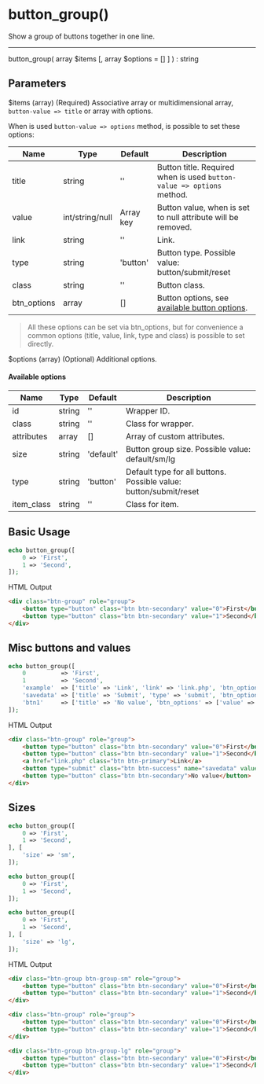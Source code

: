# button_group()

Show a group of buttons together in one line.

---

button_group( array $items [, array $options = [] ] ) : string

## Parameters

$items (array) (Required) Associative array or multidimensional array, `button-value => title` or array with options.

When is used `button-value => options` method, is possible to set these options:

| Name        | Type            | Default   | Description                                                           |
|-------------|-----------------|-----------|-----------------------------------------------------------------------|
| title       | string          | ''        | Button title. Required when is used `button-value => options` method. |
| value       | int/string/null | Array key | Button value, when is set to null attribute will be removed.          |
| link        | string          | ''        | Link.                                                                 |                                         |
| type        | string          | 'button'  | Button type. Possible value: button/submit/reset                      |
| class       | string          | ''        | Button class.                                                         |
| btn_options | array           | []        | Button options, see [available button options](button.md).            |

> All these options can be set via btn_options,
> but for convenience a common options (title, value, link, type and class) is possible to set directly.

$options (array) (Optional) Additional options.

#### Available options

| Name       | Type   | Default   | Description                                                       |
|------------|--------|-----------|-------------------------------------------------------------------|
| id         | string | ''        | Wrapper ID.                                                       |
| class      | string | ''        | Class for wrapper.                                                |
| attributes | array  | []        | Array of custom attributes.                                       |
| size       | string | 'default' | Button group size. Possible value: default/sm/lg                  |
| type       | string | 'button'  | Default type for all buttons. Possible value: button/submit/reset |
| item_class | string | ''        | Class for item.                                                   |

## Basic Usage

```php
echo button_group([
    0 => 'First',
    1 => 'Second',
]);
```

<span class="html-output">HTML Output</span>

```html
<div class="btn-group" role="group">
    <button type="button" class="btn btn-secondary" value="0">First</button>
    <button type="button" class="btn btn-secondary" value="1">Second</button>
</div>
```

## Misc buttons and values

```php
echo button_group([
    0          => 'First',
    1          => 'Second',
    'example'  => ['title' => 'Link', 'link' => 'link.php', 'btn_options' => ['color' => 'primary',],],
    'savedata' => ['title' => 'Submit', 'type' => 'submit', 'btn_options' => ['color' => 'success', 'name' => 'savedata',],],
    'btn1'     => ['title' => 'No value', 'btn_options' => ['value' => null,],],
]);
```

<span class="html-output">HTML Output</span>

```html
<div class="btn-group" role="group">
    <button type="button" class="btn btn-secondary" value="0">First</button>
    <button type="button" class="btn btn-secondary" value="1">Second</button>
    <a href="link.php" class="btn btn-primary">Link</a>
    <button type="submit" class="btn btn-success" name="savedata" value="savedata">Submit</button>
    <button type="button" class="btn btn-secondary">No value</button>
</div>
```

## Sizes

```php
echo button_group([
    0 => 'First',
    1 => 'Second',
], [
    'size' => 'sm',
]);

echo button_group([
    0 => 'First',
    1 => 'Second',
]);

echo button_group([
    0 => 'First',
    1 => 'Second',
], [
    'size' => 'lg',
]);
```

<span class="html-output">HTML Output</span>

```html
<div class="btn-group btn-group-sm" role="group">
    <button type="button" class="btn btn-secondary" value="0">First</button>
    <button type="button" class="btn btn-secondary" value="1">Second</button>
</div>

<div class="btn-group" role="group">
    <button type="button" class="btn btn-secondary" value="0">First</button>
    <button type="button" class="btn btn-secondary" value="1">Second</button>
</div>

<div class="btn-group btn-group-lg" role="group">
    <button type="button" class="btn btn-secondary" value="0">First</button>
    <button type="button" class="btn btn-secondary" value="1">Second</button>
</div>
```

